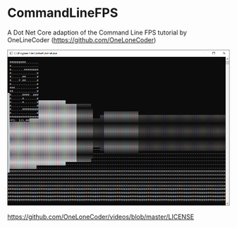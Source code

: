 # CommandLineFPS
A Dot Net Core adaption of the Command Line FPS tutorial by OneLineCoder (https://github.com/OneLoneCoder)

![Screenshot](Screenshot.png)

https://github.com/OneLoneCoder/videos/blob/master/LICENSE
